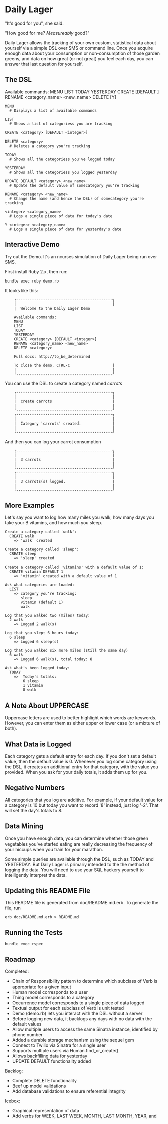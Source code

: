 
Daily Lager
===========

"It's good for you", she said. 

"How good for me? *Measureably* good?"

Daily Lager allows the tracking of your own custom, statistical data about 
yourself via a simple DSL over SMS or command line. Once you acquire enough 
data about your consumption or non-consumption of those garden greens, and 
data on how great (or not great) you feel each day, you can answer that last 
question for yourself.



The DSL
-------
  Available commands:
        MENU
        LIST
        TODAY
        YESTERDAY
        CREATE <category> [DEFAULT <integer>]
        RENAME <category_name> <new_name>
        DELETE <category>
        [Y] <integer> <category>


    MENU 
      # Displays a list of available commands

    LIST 
      # Shows a list of categoriess you are tracking

    CREATE <category> [DEFAULT <integer>]

    DELETE <category> 
      # Deletes a category you're tracking

    TODAY 
      # Shows all the categoriess you've logged today

    YESTERDAY 
      # Shows all the categoriess you logged yesterday

    UPDATE DEFAULT <category> <new_name>
      # Update the default value of somecategory you're tracking

    RENAME <category> <new_name>
      # Change the name (and hence the DSL) of somecategory you're tracking

    <integer> <category_name> 
      # Logs a single piece of data for today's date
      
    Y <integer> <category_name> 
      # Logs a single piece of data for yesterday's date



Interactive Demo
---------------------------------------

Try out the Demo. It's an ncurses simulation of Daily Lager being run over SMS. 

First install Ruby 2.x, then run:

    bundle exec ruby demo.rb

It looks like this:

        ┌-------------------------------------------┐
        |                                           |
        |  Welcome to the Daily Lager Demo

        Available commands:
        MENU
        LIST
        TODAY
        YESTERDAY
        CREATE <category> [DEFAULT <integer>]
        RENAME <category_name> <new_name>
        DELETE <category>

        Full docs: http://to_be_determined

        To close the demo, CTRL-C                   |
        |                                           |
        └-------------------------------------------┘

You can use the DSL to create a category named *carrots*

        ┌-------------------------------------------┐
        |                                           |
        |  create carrots                           |
        |                                           |
        └-------------------------------------------┘
        ┌-------------------------------------------┐
        |                                           |
        |  Category 'carrots' created.              |
        |                                           |
        └-------------------------------------------┘

And then you can log your carrot consumption

        ┌-------------------------------------------┐
        |                                           |
        |  3 carrots                                |
        |                                           |
        └-------------------------------------------┘
        ┌-------------------------------------------┐
        |                                           |
        |  3 carrots(s) logged.                     |
        |                                           |
        └-------------------------------------------┘


More Examples
-------------
Let's say you want to log how many miles you walk, how many days
you take your B vitamins, and how much you sleep.

    Create a category called 'walk':
      CREATE walk 
        => 'walk' created

    Create a category called 'sleep':
      CREATE sleep
        => 'sleep' created

    Create a category called 'vitamins' with a default value of 1:
      CREATE vitamin DEFAULT 1
        => 'vitamin' created with a default value of 1

    Ask what categories are loaded:
      LIST
        => category you're tracking:
           sleep
           vitamin (default 1)
           walk 

    Log that you walked two (miles) today:
      2 walk
        => Logged 2 walk(s) 

    Log that you slept 6 hours today:
      6 sleep
        => Logged 6 sleep(s)

    Log that you walked six more miles (still the same day)
      6 walk
        => Logged 6 walk(s), total today: 8

    Ask what's been logged today:
      TODAY
        =>  Today's totals:
            6 sleep
            1 vitamin
            8 walk


A Note About UPPERCASE
----------------------

Uppercase letters are used to better highlight which words are keywords. 
However, you can enter them as either upper or lower case (or a mixture of both).


What Data is Logged
-------------------

Each category gets a default entry for each day. If you 
don't set a default value, then the default value is 0.
Whenever you log some category using the DSL, it creates
an additional entry for that category, with the value
you provided. When you ask for your daily totals, it
adds them up for you. 


Negative Numbers
----------------

All categories that you log are additive. For example, if your 
default value for a category is 10 but today you want to record
'8' instead, just log '-2'. That will set the day's totals to 8.


Data Mining
-----------

Once you have enough data, you can determine whether those green 
vegetables you've started eating are really decreasing the 
frequency of your hiccups when you train for your marathon.

Some simple queries are available through the DSL, such as
TODAY and YESTERDAY. But Daily Lager is primariy intended to
the the method of logging the data. You will need to use your
SQL hackery yourself to intelligently interpret the data.


Updating this README File
------------------------

This README file is generated from doc/README.md.erb. To generate
the file, run

    erb doc/README.md.erb > README.md


Running the Tests
-----------------

    bundle exec rspec


Roadmap
--------------

Completed:

  * Chain of Responsibility pattern to determine which subclass of Verb is appropriate for a given input
  * Human model corresponds to a user
  * Thing model corresponds to a category
  * Occurrence model corresponds to a single piece of data logged
  * Textual output for each subclass of Verb is unit tested
  * Demo (demo.rb) lets you interact with the DSL without a server
  * Before logging new data, it backlogs any days with no data 
    with the default values
  * Allow multiple users to access the same Sinatra instance, 
    identified by phone number 
  * Added a durable storage mechanism using the sequel gem
  * Connect to Twilio via Sinatra for a single user
  * Supports multiple users via Human.find_or_create()
  * Allows backfilling data for yesterday
  * UPDATE DEFAULT functionality added

Backlog:

  * Complete DELETE functionality
  * Beef up model validations
  * Add database validations to ensure referential integrity

Icebox:
  
  * Graphical representation of data
  * Add verbs for WEEK, LAST WEEK, MONTH, LAST MONTH, YEAR, and <year>


